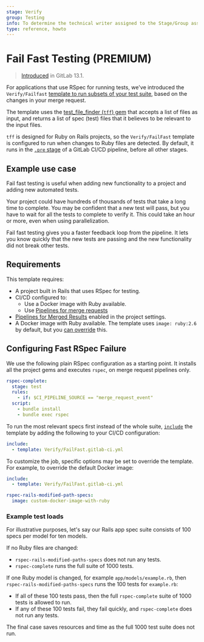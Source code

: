 ```yaml
---
stage: Verify
group: Testing
info: To determine the technical writer assigned to the Stage/Group associated with this page, see https://about.gitlab.com/handbook/engineering/ux/technical-writing/#assignments
type: reference, howto
---
```


# Fail Fast Testing **(PREMIUM)**

> [Introduced](https://gitlab.com/gitlab-org/gitlab/-/issues/198550) in GitLab 13.1.

For applications that use RSpec for running tests, we've introduced the `Verify/Failfast`
[template to run subsets of your test suite](https://gitlab.com/gitlab-org/gitlab/-/tree/master/lib/gitlab/ci/templates/Verify/FailFast.gitlab-ci.yml),
based on the changes in your merge request.

The template uses the [test_file_finder (`tff`) gem](https://gitlab.com/gitlab-org/ci-cd/test_file_finder/)
that accepts a list of files as input, and returns a list of spec (test) files
that it believes to be relevant to the input files.

`tff` is designed for Ruby on Rails projects, so the `Verify/FailFast` template is
configured to run when changes to Ruby files are detected. By default, it runs in
the [`.pre` stage](../../../ci/yaml/index.md#stage-pre) of a GitLab CI/CD pipeline,
before all other stages.

## Example use case

Fail fast testing is useful when adding new functionality to a project and adding
new automated tests.

Your project could have hundreds of thousands of tests that take a long time to complete.
You may be confident that a new test will pass, but you have to wait for all the tests
to complete to verify it. This could take an hour or more, even when using parallelization.

Fail fast testing gives you a faster feedback loop from the pipeline. It lets you
know quickly that the new tests are passing and the new functionality did not break
other tests.

## Requirements

This template requires:

- A project built in Rails that uses RSpec for testing.
- CI/CD configured to:
  - Use a Docker image with Ruby available.
  - Use [Pipelines for merge requests](../../../ci/pipelines/merge_request_pipelines.md#prerequisites)
- [Pipelines for Merged Results](../../../ci/pipelines/pipelines_for_merged_results.md#enable-pipelines-for-merged-results)
  enabled in the project settings.
- A Docker image with Ruby available. The template uses `image: ruby:2.6` by default, but you [can override](../../../ci/yaml/includes.md#override-included-configuration-values) this.

## Configuring Fast RSpec Failure

We use the following plain RSpec configuration as a starting point. It installs all the
project gems and executes `rspec`, on merge request pipelines only.

```yaml
rspec-complete:
  stage: test
  rules:
    - if: $CI_PIPELINE_SOURCE == "merge_request_event"
  script:
    - bundle install
    - bundle exec rspec
```

To run the most relevant specs first instead of the whole suite, [`include`](../../../ci/yaml/index.md#include)
the template by adding the following to your CI/CD configuration:

```yaml
include:
  - template: Verify/FailFast.gitlab-ci.yml
```

To customize the job, specific options may be set to override the template. For example, to override the default Docker image:

```yaml
include:
  - template: Verify/FailFast.gitlab-ci.yml

rspec-rails-modified-path-specs:
  image: custom-docker-image-with-ruby
```

### Example test loads

For illustrative purposes, let's say our Rails app spec suite consists of 100 specs per model for ten models.

If no Ruby files are changed:

- `rspec-rails-modified-paths-specs` does not run any tests.
- `rspec-complete` runs the full suite of 1000 tests.

If one Ruby model is changed, for example `app/models/example.rb`, then `rspec-rails-modified-paths-specs`
runs the 100 tests for `example.rb`:

- If all of these 100 tests pass, then the full `rspec-complete` suite of 1000 tests is allowed to run.
- If any of these 100 tests fail, they fail quickly, and `rspec-complete` does not run any tests.

The final case saves resources and time as the full 1000 test suite does not run.
